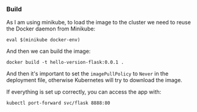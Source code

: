 ### Build

As I am using minikube, to load the image to the cluster we need to reuse the Docker daemon from Minikube: 

```
eval $(minikube docker-env)
```
And then we can build the image:
```
docker build -t hello-version-flask:0.0.1 .
```
And then it's important to set the `imagePullPolicy` to `Never` in the deployment file, otherwise Kubernetes will try to download the image.

If everything is set up correctly, you can access the app with:
```
kubectl port-forward svc/flask 8888:80
```
